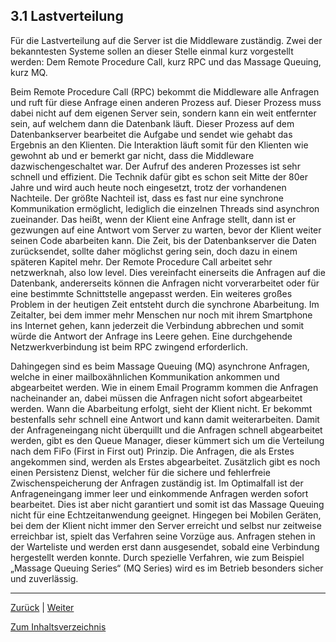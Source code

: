 ## 3.1 Lastverteilung

Für die Lastverteilung auf die Server ist die Middleware zuständig. Zwei der bekanntesten Systeme sollen an dieser Stelle einmal kurz vorgestellt werden: Dem Remote Procedure Call, kurz RPC und das Massage Queuing, kurz MQ.

Beim Remote Procedure Call (RPC) bekommt die Middleware alle Anfragen und ruft für diese Anfrage einen anderen Prozess auf. Dieser Prozess muss dabei nicht auf dem eigenen Server sein, sondern kann ein weit entfernter sein, auf welchem dann die Datenbank läuft. Dieser Prozess auf dem Datenbankserver bearbeitet die Aufgabe und sendet wie gehabt das Ergebnis an den Klienten. Die Interaktion läuft somit für den Klienten wie gewohnt ab und er bemerkt gar nicht, dass die Middleware dazwischengeschaltet war. Der Aufruf des anderen Prozesses ist sehr schnell und effizient. Die Technik dafür gibt es schon seit Mitte der 80er Jahre und wird auch heute noch eingesetzt, trotz der vorhandenen Nachteile. Der größte Nachteil ist, dass es fast nur eine synchrone Kommunikation ermöglicht, lediglich die einzelnen Threads sind asynchron zueinander. Das heißt, wenn der Klient eine Anfrage stellt, dann ist er gezwungen auf eine Antwort vom Server zu warten, bevor der Klient weiter seinen Code abarbeiten kann. Die Zeit, bis der Datenbankserver die Daten zurücksendet, sollte daher möglichst gering sein, doch dazu in einem späteren Kapitel mehr. Der Remote Procedure Call arbeitet sehr netzwerknah, also low level. Dies vereinfacht einerseits die Anfragen auf die Datenbank, andererseits können die Anfragen nicht vorverarbeitet oder für eine bestimmte Schnittstelle angepasst werden. Ein weiteres großes Problem in der heutigen Zeit entsteht durch die synchrone Abarbeitung. Im Zeitalter, bei dem immer mehr Menschen nur noch mit ihrem Smartphone ins Internet gehen, kann jederzeit die Verbindung abbrechen und somit würde die Antwort der Anfrage ins Leere gehen. Eine durchgehende Netzwerkverbindung ist beim RPC zwingend erforderlich.

Dahingegen sind es beim Massage Queuing (MQ) asynchrone Anfragen, welche in einer mailboxähnlichen Kommunikation ankommen und abgearbeitet werden. Wie in einem Email Programm kommen die Anfragen nacheinander an, dabei müssen die Anfragen nicht sofort abgearbeitet werden. Wann die Abarbeitung erfolgt, sieht der Klient nicht. Er bekommt bestenfalls sehr schnell eine Antwort und kann damit weiterarbeiten. Damit der Anfrageneingang nicht überquillt und die Anfragen schnell abgearbeitet werden, gibt es den Queue Manager, dieser kümmert sich um die Verteilung nach dem FiFo (First in First out) Prinzip. Die Anfragen, die als Erstes angekommen sind, werden als Erstes abgearbeitet. Zusätzlich gibt es noch einen Persistenz Dienst, welcher für die sichere und fehlerfreie Zwischenspeicherung der Anfragen zuständig ist. Im Optimalfall ist der Anfrageneingang immer leer und einkommende Anfragen werden sofort bearbeitet. Dies ist aber nicht garantiert und somit ist das Massage Queuing nicht für eine Echtzeitanwendung geeignet. Hingegen bei Mobilen Geräten, bei dem der Klient nicht immer den Server erreicht und selbst nur zeitweise erreichbar ist, spielt das Verfahren seine Vorzüge aus. Anfragen stehen in der Warteliste und werden erst dann ausgesendet, sobald eine Verbindung hergestellt werden konnte. Durch spezielle Verfahren, wie zum Beispiel „Massage Queuing Series“ (MQ Series) wird es im Betrieb besonders sicher und zuverlässig.

-----
[Zurück](3_Middleware.md) | [Weiter](3.2_Verschiedene_Hersteller.md)

[Zum Inhaltsverzeichnis](README.md)